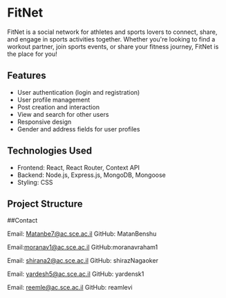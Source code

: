 
# FitNet

FitNet is a social network for athletes and sports lovers to connect, share, and engage in sports activities together. Whether you're looking to find a workout partner, join sports events, or share your fitness journey, FitNet is the place for you!

## Features

- User authentication (login and registration)
- User profile management
- Post creation and interaction
- View and search for other users
- Responsive design
- Gender and address fields for user profiles

## Technologies Used

- Frontend: React, React Router, Context API
- Backend: Node.js, Express.js, MongoDB, Mongoose
- Styling: CSS

## Project Structure


##Contact

Email: Matanbe7@ac.sce.ac.il
GitHub: MatanBenshu

Email:moranav1@ac.sce.ac.il
GitHub:moranavraham1

Email: shirana2@ac.sce.ac.il
GitHub: shirazNagaoker

Email: yardesh5@ac.sce.ac.il
GitHub: yardensk1

Email: reemle@ac.sce.ac.il
GitHub: reamlevi



